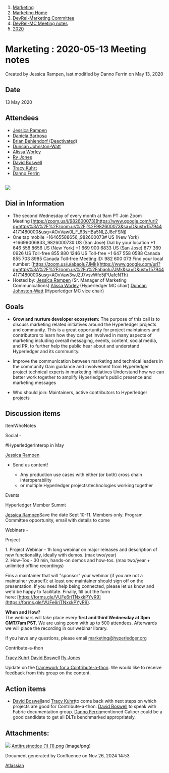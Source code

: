 1. [Marketing](index.html)
2. [Marketing Home](Marketing-Home_19169291.html)
3. [DevRel-Marketing Committee](DevRel-Marketing-Committee_19175125.html)
4. [DevRel-MC Meeting notes](DevRel-MC-Meeting-notes_19175124.html)
5. [2020](2020_19175123.html)

# Marketing : 2020-05-13 Meeting notes

Created by Jessica Rampen, last modified by Danno Ferrin on May 13, 2020

## Date

13 May 2020

## Attendees

- [Jessica Rampen](https://lf-hyperledger.atlassian.net/wiki/people/5c2e4c479bcfd72df10109cc?ref=confluence)
- [Daniela Barbosa](https://lf-hyperledger.atlassian.net/wiki/people/5c0f0d72470dea35d6935354?ref=confluence)
- [Brian Behlendorf (Deactivated)](https://lf-hyperledger.atlassian.net/wiki/people/616ecf50702bd0006a5a7c6b?ref=confluence)
- [Duncan Johnston-Watt](https://lf-hyperledger.atlassian.net/wiki/people/5d406861b7f3ac0da80c8884?ref=confluence)
- [Alissa Worley](https://lf-hyperledger.atlassian.net/wiki/people/712020:973f6b22-4681-4577-9cca-c67be292301e?ref=confluence)
- [Ry Jones](https://lf-hyperledger.atlassian.net/wiki/people/557058:078cecfc-fb17-4d9a-8759-b5b74efa6850?ref=confluence)
- [David Boswell](https://lf-hyperledger.atlassian.net/wiki/people/70121:0a14f738-3039-421f-a6a9-a83d19f23227?ref=confluence)
- [Tracy Kuhrt](https://lf-hyperledger.atlassian.net/wiki/people/712020:eb6ae9c3-aa8e-40ba-9dab-a6969b1ac52e?ref=confluence)
- [Danno Ferrin](https://lf-hyperledger.atlassian.net/wiki/people/5b7f2d80c4e4892a5b789551?ref=confluence)

## ![](attachments/19175268/19175269.png?height=250)

## Dial in Information

- The second Wednesday of every month at 9am PT Join Zoom Meeting [https://zoom.us/j/982600073](https://www.google.com/url?q=https%3A%2F%2Fzoom.us%2Fj%2F982600073&sa=D&ust=1579444171480000&usg=AOvVaw0I_F_63sHBa5NLZJ8cFSNj)
- One tap mobile +16465588656,,982600073# US (New York) +16699006833,,982600073# US (San Jose) Dial by your location +1 646 558 8656 US (New York) +1 669 900 6833 US (San Jose) 877 369 0926 US Toll-free 855 880 1246 US Toll-free +1 647 558 0588 Canada 855 703 8985 Canada Toll-free Meeting ID: 982 600 073 Find your local number: [https://zoom.us/u/abaoIu7JMk](https://www.google.com/url?q=https%3A%2F%2Fzoom.us%2Fu%2FabaoIu7JMk&sa=D&ust=1579444171480000&usg=AOvVaw3wJZJ7vsvWfe5jPUafcNTh)
- Hosted by: [Jessica Rampen](https://lf-hyperledger.atlassian.net/wiki/people/5c2e4c479bcfd72df10109cc?ref=confluence) (Sr. Manager of Marketing Communications) [Alissa Worley](https://lf-hyperledger.atlassian.net/wiki/people/712020:973f6b22-4681-4577-9cca-c67be292301e?ref=confluence) (Hyperledger MC chair) [Duncan Johnston-Watt](https://lf-hyperledger.atlassian.net/wiki/people/5d406861b7f3ac0da80c8884?ref=confluence) (Hyperledger MC vice chair)

## Goals

- **Grow and nurture developer ecosystem:** The purpose of this call is to discuss marketing related initiatives around the Hyperledger projects and community. This is a great opportunity for project maintainers and contributors to learn how they can get involved in many aspects of marketing including overall messaging, events, content, social media, and PR, to further help the public hear about and understand Hyperledger and its community.
  
- Improve the communication between marketing and technical leaders in the community Gain guidance and involvement from Hyperledger project technical experts in marketing initiatives Understand how we can better work together to amplify Hyperledger’s public presence and marketing messages
- Who should join: Maintainers, active contributors to Hyperledger projects

## Discussion items

ItemWhoNotes

Social -

#HyperledgerInterop in May

[Jessica Rampen](https://lf-hyperledger.atlassian.net/wiki/people/5c2e4c479bcfd72df10109cc?ref=confluence)

- Send us content!
  
  - Any production use cases with either (or both) cross chain interoperability
  - or multiple Hyperledger projects/technologies working together

Events

Hyperledger Member Summt

[Jessica Rampen](https://lf-hyperledger.atlassian.net/wiki/people/5c2e4c479bcfd72df10109cc?ref=confluence)Save the date Sept 10-11. Members only. Program Committee opportunity, email with details to come

Webinars - 

Project 

1\. Project Webinar - 1h long webinar on major releases and description of new functionality, ideally with demos. (max two/year)  
2\. How-Tos - 30 min, hands-on demos and how-tos. (max two/year + unlimited offline recordings)

Fins a maintainer that will "sponsor" your webinar (if you are not a maintainer yourself): at least one maintainer should sign off on the presentation. If you need help being connected, please let us know and we'd be happy to facilitate. Finally, fill out the form here: [https://forms.gle/VUFe6riTNxxkPYyR9](https://forms.gle/VUFe6riTNxxkPYyR9).

**When and How?**  
The webinars will take place every **first and third Wednesday at 3pm GMT/7am PST.** We are using zoom with up to 500 attendees. Afterwards we will place the recording in our webinar library. 

If you have any questions, please email [marketing@hyperledger.org](mailto:marketing@hyperledger.org)

Contribute-a-thon

[Tracy Kuhrt](https://lf-hyperledger.atlassian.net/wiki/people/712020:eb6ae9c3-aa8e-40ba-9dab-a6969b1ac52e?ref=confluence) [David Boswell](https://lf-hyperledger.atlassian.net/wiki/people/70121:0a14f738-3039-421f-a6a9-a83d19f23227?ref=confluence) [Ry Jones](https://lf-hyperledger.atlassian.net/wiki/people/557058:078cecfc-fb17-4d9a-8759-b5b74efa6850?ref=confluence)

Update on the [framework for a Contribute-a-thon](https://lf-hyperledger.atlassian.net/wiki/spaces/events/pages/21791436/Hyperledger+Contribute-a-thon+Organizer+s+Guide). We would like to receive feedback from this group on the content.

## Action items

- [David Boswell](https://lf-hyperledger.atlassian.net/wiki/people/70121:0a14f738-3039-421f-a6a9-a83d19f23227?ref=confluence)and [Tracy Kuhrt](https://lf-hyperledger.atlassian.net/wiki/people/712020:eb6ae9c3-aa8e-40ba-9dab-a6969b1ac52e?ref=confluence)to come back with next steps on which projects are good for Contribute-a-thon. [David Boswell](https://lf-hyperledger.atlassian.net/wiki/people/70121:0a14f738-3039-421f-a6a9-a83d19f23227?ref=confluence) to speak with Fabric documentation group. [Danno Ferrin](https://lf-hyperledger.atlassian.net/wiki/people/5b7f2d80c4e4892a5b789551?ref=confluence)mentioned Caliper could be a good candidate to get all DLTs benchmarked appropriately.

## Attachments:

![](images/icons/bullet_blue.gif) [Antitrustnotice (1) (1).png](attachments/19175268/19175269.png) (image/png)

Document generated by Confluence on Nov 26, 2024 14:53

[Atlassian](http://www.atlassian.com/)
